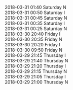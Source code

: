 2018-03-31 01:40 Saturday  N  
2018-03-31 00:50 Saturday  I  
2018-03-31 00:45 Saturday  N  
2018-03-31 00:35 Saturday  I  
2018-03-31 00:25 Saturday  N  
2018-03-30 20:40 Friday  I  
2018-03-30 20:35 Friday  N  
2018-03-30 20:20 Friday  I  
2018-03-30 09:50 Friday  N  
2018-03-29 21:45 Thursday  I  
2018-03-29 21:40 Thursday  N  
2018-03-29 21:20 Thursday  I  
2018-03-29 21:15 Thursday  N  
2018-03-29 21:05 Thursday  I  
2018-03-29 21:00 Thursday  N  
